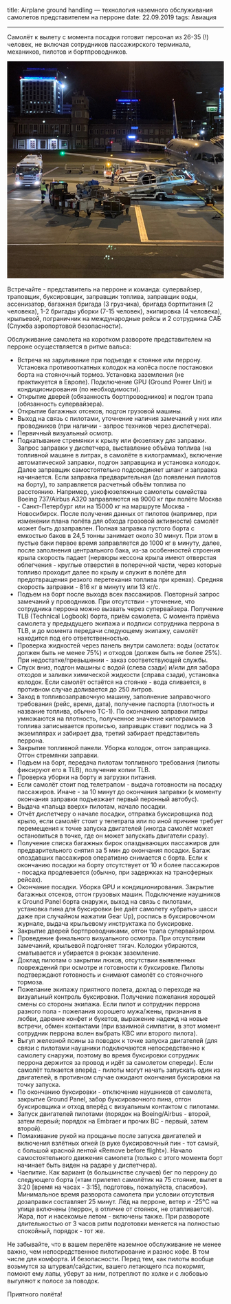 title: Airplane ground handling — технология наземного обслуживания самолетов представителем на перроне
date: 22.09.2019
tags: Авиация

---

Самолёт к вылету с момента посадки готовит персонал из 26-35 (!) человек, не включая сотрудников пассажирского терминала, механиков, пилотов и бортпроводников.

![plane](airplane-ground-handling/airport.jpg) 

Встречайте - представитель на перроне и команда: супервайзер, траповщик, буксировщик, заправщик топлива, заправщик воды, ассенизатор, багажная бригада (3 грузчика), бригада бортпитания (2 человека), 1-2 бригады уборки (7-15 человек), экипировка (4 человека), крыльевой, пограничник на международные рейсы и 2 сотрудника САБ (Служба аэропортовой безопасности). 

Обслуживание самолета на коротком развороте представителем на перроне осуществляется в ритме вальса:
- Встреча на заруливание при подъезде к стоянке или перрону. Установка противооткатных колодок на колёса после постановки борта на стояночный тормоз. Установка заземления (не практикуется в Европе). Подключение GPU (Ground Power Unit) и кондиционирования (по необходимости). 
- Открытие дверей (обязанность бортпроводников) и подгон трапа (обязанность супервайзера). 
- Открытие багажных отсеков, подгон грузовой машины. 
- Выход на связь с пилотами, уточнение наличия замечаний у них или проводников (при наличии - запрос техников через диспетчера). 
- Первичный визуальный осмотр. 
- Подкатывание стремянки к крылу или фюзеляжу для заправки. Запрос заправки у диспетчера, выставление объёма топлива (на топливной машине в литрах, в самолёте в килограммах), включение автоматической заправки, подгон заправщика и установка колодок. Далее заправщик самостоятельно подсоединяет шланг и заправка начинается. Если заправка предварительная (до появления пилотов на борту), то заправляется расчетный объём топлива по расстоянию. Например, узкофюзеляжные самолеты семейства Boeing 737/Airbus A320 заправляются на 9000 кг при полёте Москва - Санкт-Петербург или на 15000 кг на маршруте Москва - Новосибирск. После получения данных от пилотов (например, при изменении плана полёта для обхода грозовой активности) самолёт может быть дозаправлен. Полная заправка пустого борта с емкостью баков в 24,5 тонны занимает около 30 минут. При этом в пустые баки первое время заправляется до 1000 кг в минуту, далее, после заполнения центрального бака, из-за особенностей строения крыла скорость падает (нервюры кессона крыла имеют отверстая облегчения - круглые отверстия в поперечной части, через которые топливо проходит далее по крылу и служит в полёте для предотвращения резкого перетекания топлива при кренах). Средняя скорость заправки - 816 кг в минуту или 13 кг/с. 
- Подъем на борт после выхода всех пассажиров. Повторный запрос замечаний у проводников. При отсутствии - уточнение, что сотрудника перрона можно вызвать через супервайзера. Получение TLB (Technical Logbook) борта, приём самолета. С момента приёма самолета у предыдущего экипажа и подписи сотрудника перрона в TLB, и до момента передачи следующему экипажу, самолёт находится под его ответственностью. 
- Проверка жидкостей через панель внутри самолета: воды (остаток должен быть не менее 75%) и отходов (должен быть не более 25%). При недостатке/превышении - заказ соответствующей службы.
- Спуск вниз, подгон машины с водой (слева сзади) и/или для забора отходов и заливки химической жидкости (справа сзади), установка колодок. Если самолёт остаётся на стоянке - вода сливается, в противном случае доливается до 250 литров. 
- Заход в топливозаправочную машину, заполнение заправочного требования (рейс, время, дата), получение паспорта (плотность и название топлива, обычно ТС-1). По окончанию заправки литры умножаются на плотность, полученное значение килограммов топлива записывается прописью, заправщик ставит подпись на 3 экземплярах и забирает два, третий забирает представитель перрона.
- Закрытие топливной панели. Уборка колодок, отгон заправщика. Отгон стремянки заправки.
- Подъем на борт, передача пилотам топливного требования (пилоты фиксируют его в TLB), получение копии TLB. 
- Проверка уборки на борту и загрузки питания. 
- Если самолёт стоит под телетрапом - выдача готовности на посадку пассажиров. Иначе - за 10 минут до окончания заправки (к моменту окончания заправки подъезжает первый перонный автобус). 
- Выдача «пальца вверх» пилотам, начало посадки. 
- Отчёт диспетчеру о начале посадки, отправка буксировщика под крыло, если самолёт стоит у телетрапа или по иной причине требует перемещения к точке запуска двигателей (иногда самолёт может остановиться в точке, где он может запускать двигатели сразу). 
- Получение списка багажных бирок опаздывающих пассажиров для предварительного снятия за 5 мин до окончания посадки. Багаж опоздавших пассажиров оперативно снимается с борта. Если к окончанию посадки на борту отсутствует от 10 и более пассажиров - посадка продлевается (обычно, при задержках на трансферных рейсах).
- Окончание посадки. Уборка GPU и кондиционирования. Закрытие багажных отсеков, отгон грузовых машин. Подключение наушников к Ground Panel борта снаружи, выход на связь с пилотами, установка пина для буксировки (не даёт самолету «убрать» шасси даже при случайном нажатии Gear Up), роспись в буксировочном журнале, выдача крыльевому инструктажа по буксировке.
- Закрытие дверей бортпроводниками, отгон трапа супервайзером. 
- Проведение финального визуального осмотра. При отсутствии замечаний, крыльевой подгоняет тягач. Колодки убираются, сматывается и убирается в рюкзак заземление. 
- Доклад пилотам о закрытии люков, отсутствии выявленных повреждений при осмотре и готовности к буксировке. Пилоты подтверждают готовность и снимают самолёт со стояночного тормоза. 
- Пожелание экипажу приятного полета, доклад о переходе на визуальный контроль буксировки. Получение пожелания хорошей смены со стороны экипажа. Если пилот и сотрудник перрона разного пола - пожелания хорошего мужа/жены, признания в любви, дарение конфет и букетов, выражение надежд на новые встречи, обмен контактами (при взаимной симпатии, в этот момент сотрудник перрона волен выбрать КВС или второго пилота). 
- Выгул железной псины за поводок к точке запуска двигателей (для связи с пилотами наушники подключаются непосредственно к самолету снаружи, поэтому во время буксировки сотрудник перрона держится за провод и идёт за самолетом спереди). Если самолёт толкается вперёд - пилоты могут начать запускать один из двигателей, в противном случае ожидают окончания буксировки на точку запуска.
- По окончанию буксировки - отключение наушников от самолета, закрытие Ground Panel, забор буксировочного пина, отгон буксировщика и отход вперёд с визуальным контактом с пилотами. 
- Запуск двигателей пилотами (порядок на Boeing/Airbus - второй, затем первый; порядок на Embraer и прочих ВС - первый, затем второй). 
- Помахивание рукой на прощанье после запуска двигателей и включения взлётных огней (в руке буксировочный пин - тот самый, с большой красной лентой «Remove before flight»). Начало самостоятельного движения самолета (только с этого момента борт начинает быть виден на радаре у диспетчера). 
- Чаепитие. Как вариант (в большинстве случаев) бег по перрону до следующего борта («там прилетел самолётик на 75 стоянке, вылет в 3:20 [время на часах - 3:15], подготовь, пожалуйста, спасибо»). Минимальное время разворота самолета при условии отсутствия дозаправки составляет 25 минут. Лёд на перроне, ветер и -25°C на улице включены (перрон, в отличие от стоянок, не отапливается). Жара, пот и насекомые летом - включены также. При развороте длительностью от 3 часов ритм подготовки меняется на полностью спокойный, порядок - тот же.

Не забывайте, что в вашем перелёте наземное обслуживание не менее важно, чем непосредственное пилотирование и разнос кофе. В том числе для комфорта. И безопасности. Перед тем, как пилоты вообще возьмутся за штурвал/сайдстик, вашего летающего пса покормят, помоют ему лапы, уберут за ним, потреплют по холке и с любовью выгуляют к полосе за поводок. 

Приятного полёта!